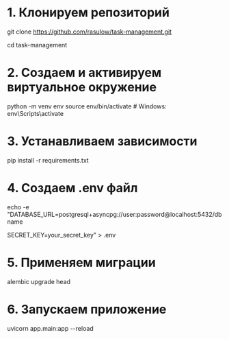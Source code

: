 # 1. Клонируем репозиторий
git clone https://github.com/rasulow/task-management.git

cd task-management

# 2. Создаем и активируем виртуальное окружение
python -m venv env
source env/bin/activate  # Windows: env\Scripts\activate

# 3. Устанавливаем зависимости
pip install -r requirements.txt

# 4. Создаем .env файл
echo -e "DATABASE_URL=postgresql+asyncpg://user:password@localhost:5432/dbname

SECRET_KEY=your_secret_key" > .env

# 5. Применяем миграции
alembic upgrade head

# 6. Запускаем приложение
uvicorn app.main:app --reload
